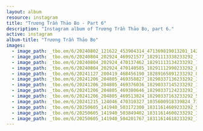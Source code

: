 ```yaml
---
layout: album
resource: instagram
title: "Trương Trần Thảo Bo - Part 6"
description: "Instagram album of Trương Trần Thảo Bo, part 6."
active: instagram
album-title: "Trương Trần Thảo Bo"
images:
  - image_path: _tbo.em/6/20240802_121622_453904314_471369819013201_1427421725113671845_n.jpg
  - image_path: _tbo.em/6/20240804_202924_469921577_18291113338233292_1594534788417107820_n.jpg
  - image_path: _tbo.em/6/20240804_202924_470137462_18291113134233292_7945479579926847384_n.jpg
  - image_path: _tbo.em/6/20240804_202924_470140585_18291112990233292_8510282118746765957_n.jpg
  - image_path: _tbo.em/6/20241127_200419_468456190_18289165891233292_8429974319820432721_n.jpg
  - image_path: _tbo.em/6/20241206_204805_469358827_18290337136233292_3683419424428601611_n.jpg
  - image_path: _tbo.em/6/20241206_204805_469376036_18290337145233292_3993421929163400726_n.jpg
  - image_path: _tbo.em/6/20241206_204805_469380646_18290337124233292_1623744509060286_n.jpg
  - image_path: _tbo.em/6/20241206_204805_469513824_18290337163233292_5696027243938777834_n.jpg
  - image_path: _tbo.em/6/20241215_124046_470310327_1035600918339824_7383076034630847205_n.jpg
  - image_path: _tbo.em/6/20250605_141940_503172300_18311614609233292_5449049275432680285_n.jpg
  - image_path: _tbo.em/6/20250605_141940_503849402_18311614600233292_3854656521077038234_n.jpg
  - image_path: _tbo.em/6/20250605_141940_504201767_18311614618233292_1127448608899891223_n.jpg
---
```

